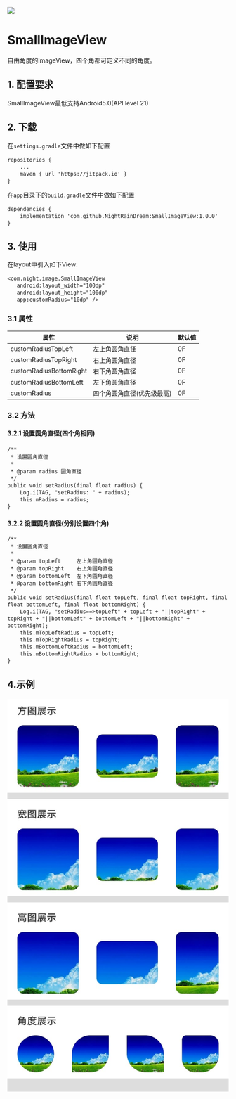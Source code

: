 [![](https://jitpack.io/v/NightRainDream/SmallImageView.svg)](https://jitpack.io/#NightRainDream/SmallImageView)
# SmallImageView

自由角度的ImageView，四个角都可定义不同的角度。

## 1. 配置要求

SmallImageView最低支持Android5.0(API level 21)

## 2. 下载

在`settings.gradle`文件中做如下配置

```
repositories {
	...
	maven { url 'https://jitpack.io' }
}
```

在`app`目录下的`build.gradle`文件中做如下配置

```
dependencies {
	implementation 'com.github.NightRainDream:SmallImageView:1.0.0'
}
```

## 3. 使用

在layout中引入如下View:

```
<com.night.image.SmallImageView
   android:layout_width="100dp"
   android:layout_height="100dp"
   app:customRadius="10dp" />
```

### 3.1 属性

| 属性                    | 说明                       | 默认值 |
| ----------------------- | -------------------------- | ------ |
| customRadiusTopLeft     | 左上角圆角直径             | 0F     |
| customRadiusTopRight    | 右上角圆角直径             | 0F     |
| customRadiusBottomRight | 右下角圆角直径             | 0F     |
| customRadiusBottomLeft  | 左下角圆角直径             | 0F     |
| customRadius            | 四个角圆角直径(优先级最高) | 0F     |

### 3.2 方法

#### 3.2.1 设置圆角直径(四个角相同)

```
/**
 * 设置圆角直径
 *
 * @param radius 圆角直径
 */
public void setRadius(final float radius) {
    Log.i(TAG, "setRadius: " + radius);
    this.mRadius = radius;
}

```

#### 3.2.2 设置圆角直径(分别设置四个角)

```
/**
 * 设置圆角直径
 *
 * @param topLeft     左上角圆角直径
 * @param topRight    右上角圆角直径
 * @param bottomLeft  左下角圆角直径
 * @param bottomRight 右下角圆角直径
 */
public void setRadius(final float topLeft, final float topRight, final float bottomLeft, final float bottomRight) {
    Log.i(TAG, "setRadius==>topLeft" + topLeft + "||topRight" + topRight + "||bottomLeft" + bottomLeft + "||bottomRight" + bottomRight);
    this.mTopLeftRadius = topLeft;
    this.mTopRightRadius = topRight;
    this.mBottomLeftRadius = bottomLeft;
    this.mBottomRightRadius = bottomRight;
}
```
## 4.示例
![示例图片](https://github.com/NightRainDream/SmallImageView/blob/master/example/%E7%A4%BA%E4%BE%8B%E5%9B%BE%E7%89%87.jpg)

